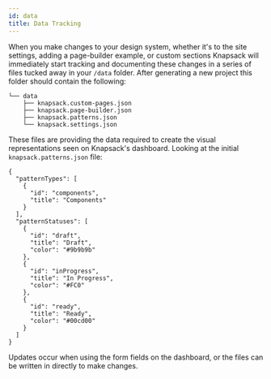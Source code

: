 ```yaml
---
id: data
title: Data Tracking
---
```


When you make changes to your design system, whether it's to the site settings, adding a page-builder example, or custom sections Knapsack will immediately start tracking and documenting these changes in a series of files tucked away in your `/data` folder. After generating a new project this folder should contain the following:

```
└── data
    ├── knapsack.custom-pages.json
    ├── knapsack.page-builder.json
    ├── knapsack.patterns.json
    └── knapsack.settings.json
```

These files are providing the data required to create the visual representations seen on Knapsack's dashboard. Looking at the initial `knapsack.patterns.json` file:

```
{
  "patternTypes": [
    {
      "id": "components",
      "title": "Components"
    }
  ],
  "patternStatuses": [
    {
      "id": "draft",
      "title": "Draft",
      "color": "#9b9b9b"
    },
    {
      "id": "inProgress",
      "title": "In Progress",
      "color": "#FC0"
    },
    {
      "id": "ready",
      "title": "Ready",
      "color": "#00cd00"
    }
  ]
}
```
Updates occur when using the form fields on the dashboard, or the files can be written in directly to make changes.